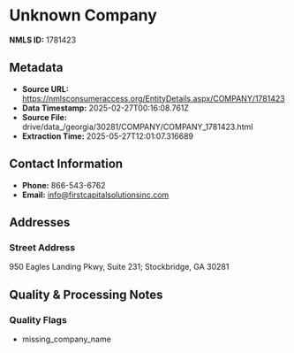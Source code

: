 # Unknown Company

**NMLS ID:** 1781423

## Metadata
- **Source URL:** https://nmlsconsumeraccess.org/EntityDetails.aspx/COMPANY/1781423
- **Data Timestamp:** 2025-02-27T00:16:08.761Z
- **Source File:** drive/data_/georgia/30281/COMPANY/COMPANY_1781423.html
- **Extraction Time:** 2025-05-27T12:01:07.316689

## Contact Information
- **Phone:** 866-543-6762
- **Email:** info@firstcapitalsolutionsinc.com

## Addresses
### Street Address
950 Eagles Landing Pkwy, Suite 231; Stockbridge, GA 30281

## Quality & Processing Notes
### Quality Flags
- missing_company_name
